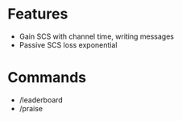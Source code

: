 # Features
* Gain SCS with channel time, writing messages
* Passive SCS loss exponential

# Commands
* /leaderboard
* /praise

